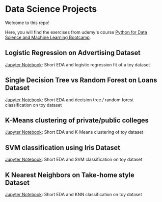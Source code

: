 # Data Science Projects

Welcome to this repo!

Here, you will find the exercises from udemy's course [Python for Data Science and Machine Learning Bootcamp](https://www.udemy.com/python-for-data-science-and-machine-learning-bootcamp/).

## Logistic Regression on Advertising Dataset
[Jupyter Notebook](LogisticRegressionAdvertising.ipynb): Short EDA and logistic regression fit of a toy dataset

## Single Decision Tree vs Random Forest on Loans Dataset
[Jupyter Notebook](DecisionTreesVSRandomForest.ipynb): Short EDA and decision tree / random forest classification on toy dataset

## K-Means clustering of private/public colleges
[Jupyter Notebook](KMeansPrivatePublic.ipynb): Short EDA and K-Means clustering of toy dataset

## SVM classification using Iris Dataset
[Jupyter Notebook](SVMIrisDataset.ipynb): Short EDA and SVM classification on toy dataset

## K Nearest Neighbors on Take-home style Dataset
[Jupyter Notebook](KNearestNeighborsTakeHome.ipynb): Short EDA and KNN classification on toy dataset
